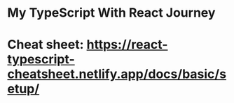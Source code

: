 # My TypeScript With React Journey

# Cheat sheet: https://react-typescript-cheatsheet.netlify.app/docs/basic/setup/